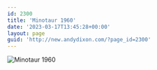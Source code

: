 ```yaml
---
id: 2300
title: 'Minotaur 1960'
date: '2023-03-17T13:45:28+00:00'
layout: page
guid: 'http://new.andydixon.com/?page_id=2300'
---
```


![Minotaur 1960](https://i0.wp.com/assets.g8x2.ldn.idrivee2-23.com/posters/Minotaur%201960%2001.jpg?w=1200&ssl=1 "Minotaur 1960")